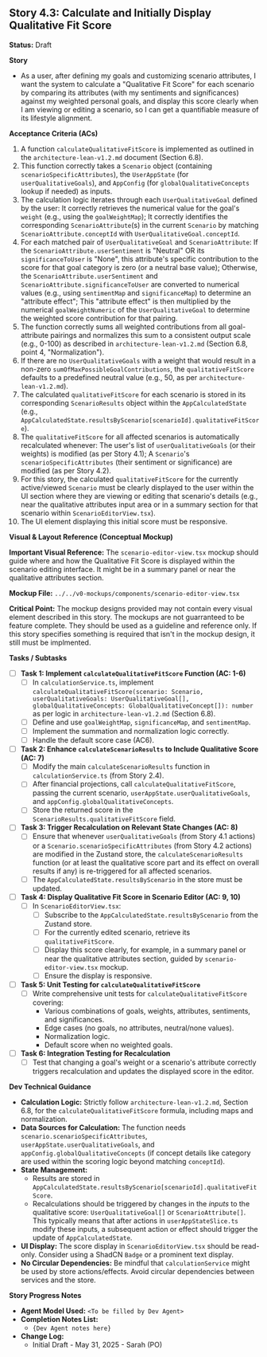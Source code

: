 ## Story 4.3: Calculate and Initially Display Qualitative Fit Score

**Status:** Draft

**Story**
- As a user, after defining my goals and customizing scenario attributes, I want the system to calculate a "Qualitative Fit Score" for each scenario by comparing its attributes (with my sentiments and significances) against my weighted personal goals, and display this score clearly when I am viewing or editing a scenario, so I can get a quantifiable measure of its lifestyle alignment.

**Acceptance Criteria (ACs)**
1.  A function `calculateQualitativeFitScore` is implemented as outlined in the `architecture-lean-v1.2.md` document (Section 6.8).
2.  This function correctly takes a `Scenario` object (containing `scenarioSpecificAttributes`), the `UserAppState` (for `userQualitativeGoals`), and `AppConfig` (for `globalQualitativeConcepts` lookup if needed) as inputs.
3.  The calculation logic iterates through each `UserQualitativeGoal` defined by the user: It correctly retrieves the numerical value for the goal's `weight` (e.g., using the `goalWeightMap`); It correctly identifies the corresponding `ScenarioAttribute`(s) in the current `Scenario` by matching `ScenarioAttribute.conceptId` with `UserQualitativeGoal.conceptId`.
4.  For each matched pair of `UserQualitativeGoal` and `ScenarioAttribute`: If the `ScenarioAttribute.userSentiment` is "Neutral" OR its `significanceToUser` is "None", this attribute's specific contribution to the score for that goal category is zero (or a neutral base value); Otherwise, the `ScenarioAttribute.userSentiment` and `ScenarioAttribute.significanceToUser` are converted to numerical values (e.g., using `sentimentMap` and `significanceMap`) to determine an "attribute effect"; This "attribute effect" is then multiplied by the numerical `goalWeightNumeric` of the `UserQualitativeGoal` to determine the weighted score contribution for that pairing.
5.  The function correctly sums all weighted contributions from all goal-attribute pairings and normalizes this sum to a consistent output scale (e.g., 0-100) as described in `architecture-lean-v1.2.md` (Section 6.8, point 4, "Normalization").
6.  If there are no `UserQualitativeGoals` with a weight that would result in a non-zero `sumOfMaxPossibleGoalContributions`, the `qualitativeFitScore` defaults to a predefined neutral value (e.g., 50, as per `architecture-lean-v1.2.md`).
7.  The calculated `qualitativeFitScore` for each scenario is stored in its corresponding `ScenarioResults` object within the `AppCalculatedState` (e.g., `AppCalculatedState.resultsByScenario[scenarioId].qualitativeFitScore`).
8.  The `qualitativeFitScore` for all affected scenarios is automatically recalculated whenever: The user's list of `userQualitativeGoals` (or their weights) is modified (as per Story 4.1); A `Scenario`'s `scenarioSpecificAttributes` (their sentiment or significance) are modified (as per Story 4.2).
9.  For this story, the calculated `qualitativeFitScore` for the currently active/viewed `Scenario` must be clearly displayed to the user within the UI section where they are viewing or editing that scenario's details (e.g., near the qualitative attributes input area or in a summary section for that scenario within `ScenarioEditorView.tsx`).
10. The UI element displaying this initial score must be responsive.

**Visual & Layout Reference (Conceptual Mockup)**

**Important Visual Reference:** The `scenario-editor-view.tsx` mockup should guide where and how the Qualitative Fit Score is displayed within the scenario editing interface. It might be in a summary panel or near the qualitative attributes section.

**Mockup File:** `../../v0-mockups/components/scenario-editor-view.tsx`

**Critical Point:** The mockup designs provided may not contain every visual element described in this story. The mockups are not guarranteed to be feature complete. They should be used as a guideline and reference only. If this story specifies something is required that isn't in the mockup design, it still must be implmented.

**Tasks / Subtasks**
- [ ] **Task 1: Implement `calculateQualitativeFitScore` Function (AC: 1-6)**
    - [ ] In `calculationService.ts`, implement `calculateQualitativeFitScore(scenario: Scenario, userQualitativeGoals: UserQualitativeGoal[], globalQualitativeConcepts: GlobalQualitativeConcept[]): number` as per logic in `architecture-lean-v1.2.md` (Section 6.8).
    - [ ] Define and use `goalWeightMap`, `significanceMap`, and `sentimentMap`.
    - [ ] Implement the summation and normalization logic correctly.
    - [ ] Handle the default score case (AC6).
- [ ] **Task 2: Enhance `calculateScenarioResults` to Include Qualitative Score (AC: 7)**
    - [ ] Modify the main `calculateScenarioResults` function in `calculationService.ts` (from Story 2.4).
    - [ ] After financial projections, call `calculateQualitativeFitScore`, passing the current scenario, `userAppState.userQualitativeGoals`, and `appConfig.globalQualitativeConcepts`.
    - [ ] Store the returned score in the `ScenarioResults.qualitativeFitScore` field.
- [ ] **Task 3: Trigger Recalculation on Relevant State Changes (AC: 8)**
    - [ ] Ensure that whenever `userQualitativeGoals` (from Story 4.1 actions) or a `Scenario.scenarioSpecificAttributes` (from Story 4.2 actions) are modified in the Zustand store, the `calculateScenarioResults` function (or at least the qualitative score part and its effect on overall results if any) is re-triggered for all affected scenarios.
    - [ ] The `AppCalculatedState.resultsByScenario` in the store must be updated.
- [ ] **Task 4: Display Qualitative Fit Score in Scenario Editor (AC: 9, 10)**
    - [ ] In `ScenarioEditorView.tsx`:
        - [ ] Subscribe to the `AppCalculatedState.resultsByScenario` from the Zustand store.
        - [ ] For the currently edited scenario, retrieve its `qualitativeFitScore`.
        - [ ] Display this score clearly, for example, in a summary panel or near the qualitative attributes section, guided by `scenario-editor-view.tsx` mockup.
        - [ ] Ensure the display is responsive.
- [ ] **Task 5: Unit Testing for `calculateQualitativeFitScore`**
    - [ ] Write comprehensive unit tests for `calculateQualitativeFitScore` covering:
        - Various combinations of goals, weights, attributes, sentiments, and significances.
        - Edge cases (no goals, no attributes, neutral/none values).
        - Normalization logic.
        - Default score when no weighted goals.
- [ ] **Task 6: Integration Testing for Recalculation**
    - [ ] Test that changing a goal's weight or a scenario's attribute correctly triggers recalculation and updates the displayed score in the editor.

**Dev Technical Guidance**
-   **Calculation Logic:** Strictly follow `architecture-lean-v1.2.md`, Section 6.8, for the `calculateQualitativeFitScore` formula, including maps and normalization.
-   **Data Sources for Calculation:** The function needs `scenario.scenarioSpecificAttributes`, `userAppState.userQualitativeGoals`, and `appConfig.globalQualitativeConcepts` (if concept details like category are used within the scoring logic beyond matching `conceptId`).
-   **State Management:**
    * Results are stored in `AppCalculatedState.resultsByScenario[scenarioId].qualitativeFitScore`.
    * Recalculations should be triggered by changes in the *inputs* to the qualitative score: `UserQualitativeGoal[]` or `ScenarioAttribute[]`. This typically means that after actions in `userAppStateSlice.ts` modify these inputs, a subsequent action or effect should trigger the update of `AppCalculatedState`.
-   **UI Display:** The score display in `ScenarioEditorView.tsx` should be read-only. Consider using a ShadCN `Badge` or a prominent text display.
-   **No Circular Dependencies:** Be mindful that `calculationService` might be used by store actions/effects. Avoid circular dependencies between services and the store.

**Story Progress Notes**
* **Agent Model Used:** `<To be filled by Dev Agent>`
* **Completion Notes List:**
    * `{Dev Agent notes here}`
* **Change Log:**
    * Initial Draft - May 31, 2025 - Sarah (PO)
